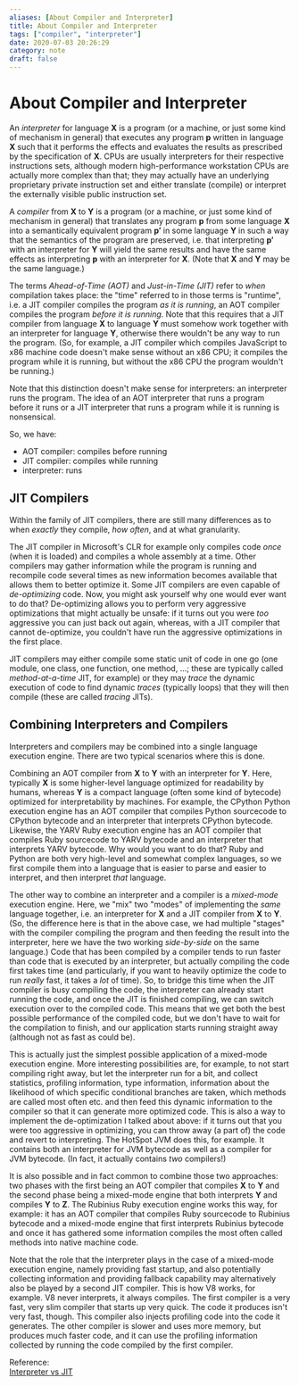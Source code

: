 ```yaml
---
aliases: [About Compiler and Interpreter]
title: About Compiler and Interpreter
tags: ["compiler", "interpreter"]
date: 2020-07-03 20:26:29
category: note
draft: false
---
```


# About Compiler and Interpreter

An *interpreter* for language **X** is a program (or a machine, or just some kind of mechanism in general) that executes any program **p** written in language **X** such that it performs the effects and evaluates the results as prescribed by the specification of **X**. CPUs are usually interpreters for their respective instructions sets, although modern high-performance workstation CPUs are actually more complex than that; they may actually have an underlying proprietary private instruction set and either translate (compile) or interpret the externally visible public instruction set.

A *compiler* from **X** to **Y** is a program (or a machine, or just some kind of mechanism in general) that translates any program **p** from some language **X** into a semantically equivalent program **p′** in some language **Y** in such a way that the semantics of the program are preserved, i.e. that interpreting **p′** with an interpreter for **Y** will yield the same results and have the same effects as interpreting **p** with an interpreter for **X**. (Note that **X** and **Y** may be the same language.)

The terms *Ahead-of-Time (AOT)* and *Just-in-Time (JIT)* refer to *when* compilation takes place: the "time" referred to in those terms is "runtime", i.e. a JIT compiler compiles the program *as it is running*, an AOT compiler compiles the program *before it is running*. Note that this requires that a JIT compiler from language **X** to language **Y** must somehow work together with an interpreter for language **Y**, otherwise there wouldn't be any way to run the program. (So, for example, a JIT compiler which compiles JavaScript to x86 machine code doesn't make sense without an x86 CPU; it compiles the program while it is running, but without the x86 CPU the program wouldn't be running.)

Note that this distinction doesn't make sense for interpreters: an interpreter runs the program. The idea of an AOT interpreter that runs a program before it runs or a JIT interpreter that runs a program while it is running is nonsensical.

So, we have:

- AOT compiler: compiles before running
- JIT compiler: compiles while running
- interpreter: runs

JIT Compilers
-------------

Within the family of JIT compilers, there are still many differences as to when *exactly* they compile, *how often*, and at what granularity.

The JIT compiler in Microsoft's CLR for example only compiles code *once* (when it is loaded) and compiles a whole assembly at a time. Other compilers may gather information while the program is running and recompile code several times as new information becomes available that allows them to better optimize it. Some JIT compilers are even capable of *de-optimizing* code. Now, you might ask yourself why one would ever want to do that? De-optimizing allows you to perform very aggressive optimizations that might actually be unsafe: if it turns out you were *too* aggressive you can just back out again, whereas, with a JIT compiler that cannot de-optimize, you couldn't have run the aggressive optimizations in the first place.

JIT compilers may either compile some static unit of code in one go (one module, one class, one function, one method, ...; these are typically called *method-at-a-time* JIT, for example) or they may *trace* the dynamic execution of code to find dynamic *traces* (typically loops) that they will then compile (these are called *tracing* JITs).

Combining Interpreters and Compilers
------------------------------------

Interpreters and compilers may be combined into a single language execution engine. There are two typical scenarios where this is done.

Combining an AOT compiler from **X** to **Y** with an interpreter for **Y**. Here, typically **X** is some higher-level language optimized for readability by humans, whereas **Y** is a compact language (often some kind of bytecode) optimized for interpretability by machines. For example, the CPython Python execution engine has an AOT compiler that compiles Python sourcecode to CPython bytecode and an interpreter that interprets CPython bytecode. Likewise, the YARV Ruby execution engine has an AOT compiler that compiles Ruby sourcecode to YARV bytecode and an interpreter that interprets YARV bytecode. Why would you want to do that? Ruby and Python are both very high-level and somewhat complex languages, so we first compile them into a language that is easier to parse and easier to interpret, and then interpret *that* language.

The other way to combine an interpreter and a compiler is a *mixed-mode* execution engine. Here, we "mix" two "modes" of implementing the *same* language together, i.e. an interpreter for **X** and a JIT compiler from **X** to **Y**. (So, the difference here is that in the above case, we had multiple "stages" with the compiler compiling the program and then feeding the result into the interpreter, here we have the two working *side-by-side* on the same language.) Code that has been compiled by a compiler tends to run faster than code that is executed by an interpreter, but actually compiling the code first takes time (and particularly, if you want to heavily optimize the code to run *really* fast, it takes a *lot* of time). So, to bridge this time when the JIT compiler is busy compiling the code, the interpreter can already start running the code, and once the JIT is finished compiling, we can switch execution over to the compiled code. This means that we get both the best possible performance of the compiled code, but we don't have to wait for the compilation to finish, and our application starts running straight away (although not as fast as could be).

This is actually just the simplest possible application of a mixed-mode execution engine. More interesting possibilities are, for example, to not start compiling right away, but let the interpreter run for a bit, and collect statistics, profiling information, type information, information about the likelihood of which specific conditional branches are taken, which methods are called most often etc. and then feed this dynamic information to the compiler so that it can generate more optimized code. This is also a way to implement the de-optimization I talked about above: if it turns out that you were too aggressive in optimizing, you can throw away (a part of) the code and revert to interpreting. The HotSpot JVM does this, for example. It contains both an interpreter for JVM bytecode as well as a compiler for JVM bytecode. (In fact, it actually contains *two* compilers!)

It is also possible and in fact common to combine those two approaches: two phases with the first being an AOT compiler that compiles **X** to **Y** and the second phase being a mixed-mode engine that both interprets **Y** and compiles **Y** to **Z**. The Rubinius Ruby execution engine works this way, for example: it has an AOT compiler that compiles Ruby sourcecode to Rubinius bytecode and a mixed-mode engine that first interprets Rubinius bytecode and once it has gathered some information compiles the most often called methods into native machine code.

Note that the role that the interpreter plays in the case of a mixed-mode execution engine, namely providing fast startup, and also potentially collecting information and providing fallback capability may alternatively also be played by a second JIT compiler. This is how V8 works, for example. V8 never interprets, it always compiles. The first compiler is a very fast, very slim compiler that starts up very quick. The code it produces isn't very fast, though. This compiler also injects profiling code into the code it generates. The other compiler is slower and uses more memory, but produces much faster code, and it can use the profiling information collected by running the code compiled by the first compiler.

Reference:  
[Interpreter vs JIT](https://pediaa.com/what-is-the-difference-between-interpreter-and-jit-compiler/)
